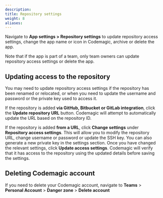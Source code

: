 ```yaml
---
description: 
title: Repository settings
weight: 8
aliases:
---
```


Navigate to **App settings > Repository settings** to update repository access settings, change the app name or icon in Codemagic, archive or delete the app.

Note that if the app is part of a team, only team owners can update repository access settings or delete the app.

## Updating access to the repository

You may need to update repository access settings if the repository has been renamed or relocated, or when you need to update the username and password or the private key used to access it.

If the repository is added **via GitHub, Bitbucket or GitLab integration**, click the **Update repository URL** button. Codemagic will attempt to automatically update the URL based on the repository ID.

If the repository is added **from a URL**, click **Change settings** under **Repository access settings**. This will allow you to modify the repository URL, change username or password or update the SSH key. You can also generate a new private key in the settings section. Once you have changed the relevant settings, click **Update access settings**. Codemagic will verify that it has access to the repository using the updated details before saving the settings.

## Deleting Codemagic account

If you need to delete your Codemagic account, navigate to **Teams** > **Personal Account** > **Danger zone** > **Delete account**
